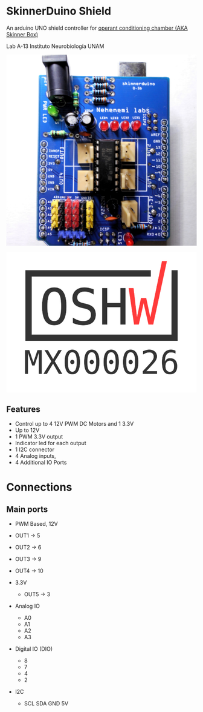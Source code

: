# SkinnerDuino Shield
An arduino UNO shield controller for [operant conditioning chamber (AKA Skinner Box)](https://en.wikipedia.org/wiki/Operant_conditioning_chamber)

Lab A-13 Instituto Neurobiología UNAM

![SkinnerDuino](imgs/pcb-0-5b.JPG)

![OSHWA MX000026](imgs/OSHW_mark_MX000026.png)

## Features
* Control up to 4 12V PWM DC Motors and 1 3.3V
* Up to 12V
* 1 PWM 3.3V output
* Indicator led for each output
* 1 I2C connector
* 4 Analog inputs,
* 4 Additional IO Ports


# Connections
## Main ports

* PWM Based, 12V
 * OUT1 -> 5
 * OUT2 -> 6
 * OUT3 -> 9
 * OUT4 -> 10

* 3.3V
  * OUT5 -> 3

* Analog IO
  * A0
  * A1
  * A2
  * A3
* Digital IO (DIO)
  * 8
  * 7
  * 4
  * 2
* I2C
  * SCL SDA GND 5V
